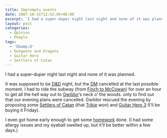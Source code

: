 ```yaml
---
title: Impromptu events
date: 2007-10-31T12:52:05+00:00
excerpt: 'I had a super-duper night last night and none of it was planned.It was supposed to be D&D night, but the DM'
layout: post
categories:
  - Opinion
  - People
tags:
  - 'D&amp;D'
  - Dungeons and Dragons
  - Guitar Hero
  - Settlers of Catan
---
```

I had a super-duper night last night and none of it was planned.

It was supposed to be [D&D](http://www.wizards.com/dnd/) night, but the [DM](http://en.wikipedia.org/wiki/Dungeon_Master) cancelled at the last possible moment. I had to ride the subway (from [Finch to McCowan](http://www.ttc.ca/Routes/index.jsp)) for over an hour to get all the hell way out to [Gwildor](http://gwild0r.tumblr.com/)&#8216;s neck o&#8217; the woods. only to find out that our evening plans were cancelled. Gwildor rescued the evening by proposing some [Settlers of Catan](http://en.wikipedia.org/wiki/Settlers_of_Catan) (that [Trikie](http://trikie.tripod.com/) won) and [Guitar Hero 3](http://en.wikipedia.org/wiki/Guitar_Hero_III:_Legends_of_Rock) (I&#8217;ll be buying it Friday).

I even got home early enough to get some [homework](http://calendardb.humber.ca/LIS/WebCalendar/CE/CourseOffering.do?name=CCL._208) done. (I had some allergy issues and my eyeball swelled up, but it&#8217;ll be better within a few days.)
